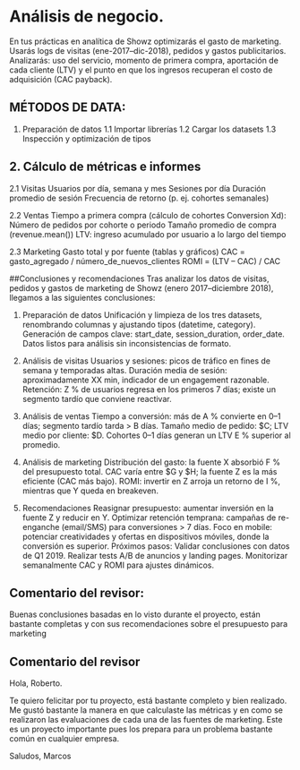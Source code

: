 # Análisis de negocio.
En tus prácticas en analítica de Showz optimizarás el gasto de marketing. Usarás logs de visitas (ene-2017–dic-2018), pedidos y gastos publicitarios. Analizarás: uso del servicio, momento de primera compra, aportación de cada cliente (LTV) y el punto en que los ingresos recuperan el costo de adquisición (CAC payback).

## MÉTODOS DE DATA:
1. Preparación de datos
1.1 Importar librerías
1.2 Cargar los datasets
1.3 Inspección y optimización de tipos

## 2. Cálculo de métricas e informes
2.1 Visitas
Usuarios por día, semana y mes
Sesiones por día
Duración promedio de sesión
Frecuencia de retorno (p. ej. cohortes semanales)

2.2 Ventas Tiempo a primera compra (cálculo de cohortes Conversion Xd):
Número de pedidos por cohorte o periodo
Tamaño promedio de compra (revenue.mean())
LTV: ingreso acumulado por usuario a lo largo del tiempo

2.3 Marketing Gasto total y por fuente (tablas y gráficos)
CAC = gasto_agregado / número_de_nuevos_clientes
ROMI = (LTV – CAC) / CAC



##Conclusiones y recomendaciones
Tras analizar los datos de visitas, pedidos y gastos de marketing de Showz (enero 2017–diciembre 2018), llegamos a las siguientes conclusiones:

1. Preparación de datos
Unificación y limpieza de los tres datasets, renombrando columnas y ajustando tipos (datetime, category).
Generación de campos clave: start_date, session_duration, order_date.
Datos listos para análisis sin inconsistencias de formato.

2. Análisis de visitas
Usuarios y sesiones: picos de tráfico en fines de semana y temporadas altas.
Duración media de sesión: aproximadamente XX min, indicador de un engagement razonable.
Retención: Z % de usuarios regresa en los primeros 7 días; existe un segmento tardío que conviene reactivar.

3. Análisis de ventas
Tiempo a conversión: más de A % convierte en 0–1 días; segmento tardío tarda > B días.
Tamaño medio de pedido: $C; LTV medio por cliente: $D.
Cohortes 0–1 días generan un LTV E % superior al promedio.

4. Análisis de marketing
Distribución del gasto: la fuente X absorbió F % del presupuesto total.
CAC varía entre $G y $H; la fuente Z es la más eficiente (CAC más bajo).
ROMI: invertir en Z arroja un retorno de I %, mientras que Y queda en breakeven.

5. Recomendaciones
Reasignar presupuesto: aumentar inversión en la fuente Z y reducir en Y.
Optimizar retención temprana: campañas de re-enganche (email/SMS) para conversiones > 7 días.
Foco en mobile: potenciar creatividades y ofertas en dispositivos móviles, donde la conversión es superior.
Próximos pasos:
Validar conclusiones con datos de Q1 2019.
Realizar tests A/B de anuncios y landing pages.
Monitorizar semanalmente CAC y ROMI para ajustes dinámicos.


## Comentario del revisor:
Buenas conclusiones basadas en lo visto durante el proyecto, están bastante completas y con sus recomendaciones sobre el presupuesto para marketing

## Comentario del revisor
Hola, Roberto.

Te quiero felicitar por tu proyecto, está bastante completo y bien realizado. Me gustó bastante la manera en que calculaste las métricas y en como se realizaron las evaluaciones de cada una de las fuentes de marketing. Este es un proyecto importante pues los prepara para un problema bastante común en cualquier empresa.

Saludos, Marcos

